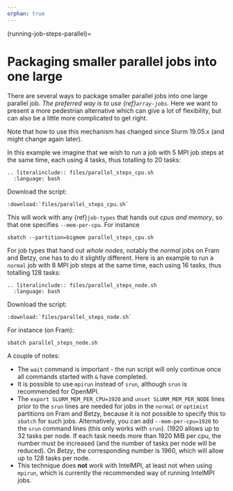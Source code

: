 ```yaml
---
orphan: true
---
```


(running-job-steps-parallel)=

# Packaging smaller parallel jobs into one large

There are several ways to package smaller parallel jobs into one large
parallel job. *The preferred way is to use {ref}`array-jobs`.*
Here we want to present a more pedestrian alternative which can give a
lot of flexibility, but can also be a little more complicated to get right.

Note that how to use this mechanism has changed since Slurm 19.05.x (and
might change again later).

In this example we imagine that we wish to run a job with 5 MPI job steps
at the same time, each using 4 tasks, thus totalling to 20 tasks:

```{eval-rst}
.. literalinclude:: files/parallel_steps_cpu.sh
  :language: bash
```

Download the script:
```{eval-rst}
:download:`files/parallel_steps_cpu.sh`
```

This will work with any {ref}`job-types` that hands out _cpus
and memory_, so that one specifies `--mem-per-cpu`.  For instance

    sbatch --partition=bigmem parallel_steps_cpu.sh

For job types that hand out _whole nodes_, notably the _normal_ jobs
on Fram and Betzy, one has to do it slightly different.  Here is an example to
run a `normal` job with 8 MPI job steps at the same time, each using
16 tasks, thus totalling 128 tasks:

```{eval-rst}
.. literalinclude:: files/parallel_steps_node.sh
  :language: bash
```

Download the script:
```{eval-rst}
:download:`files/parallel_steps_node.sh`
```

For instance (on Fram):

    sbatch parallel_steps_node.sh

A couple of notes:

- The `wait` command is important - the run script will only continue once
  all commands started with `&` have completed.
- It is possible to use `mpirun` instead of `srun`, although `srun` is
  recommended for OpenMPI.
- The `export SLURM_MEM_PER_CPU=1920` and `unset SLURM_MEM_PER_NODE`
  lines prior to the `srun` lines are needed for jobs in the `normal` or
  `optimist` partitions on Fram and Betzy, because it is not possible
  to specify this to `sbatch` for such jobs.  Alternatively, you can
  add `--mem-per-cpu=1920` to the `srun` command lines (this only
  works with `srun`).  (1920 allows up to 32 tasks per node.  If each
  task needs more than 1920 MiB per cpu, the number must be increased
  (and the number of tasks per node will be reduced).  On *Betzy*, the
  corresponding number is 1960, which will allow up to 128 tasks per
  node.
- This technique does **not** work with IntelMPI, at least not when using
  `mpirun`, which is currently the recommended way of running IntelMPI jobs.
